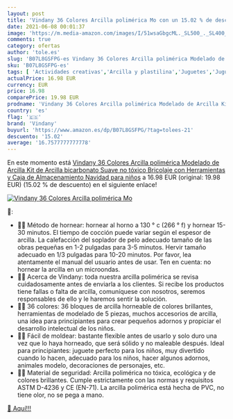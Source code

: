 ```yaml
---
layout: post
title: 'Vindany 36 Colores Arcilla polimérica Mo con un 15.02 % de descuento'
date: 2021-06-08 00:01:37
image: 'https://m.media-amazon.com/images/I/51wsaGbgcML._SL500_._SL400_.jpg'
comments: true
category: ofertas
author: 'tole.es'
slug: 'B07L8GSFPG-es Vindany 36 Colores Arcilla polimérica Modelado de Arcilla...'
sku: 'B07L8GSFPG-es'
tags: [ 'Actividades creativas','Arcilla y plastilina','Juguetes','Juguetes y juegos','navidad','vindany', ]
actualPrice: 16.98 EUR
currency: EUR
price: 16.98
comparePrice: 19.98 EUR
prodname: 'Vindany 36 Colores Arcilla polimérica Modelado de Arcilla Kit de Arcilla bicarbonato Suave no tóxico  Bricolaje con Herramientas y Caja de Almacenamiento Navidad para niños'
country: 'es'
flag: '🇪🇸'
brand: 'Vindany'
buyurl: 'https://www.amazon.es/dp/B07L8GSFPG/?tag=tolees-21'
descuento: '15.02'
average: '16.7577777777778'
---
```


En este momento está [Vindany 36 Colores Arcilla polimérica Modelado de Arcilla Kit de Arcilla bicarbonato Suave no tóxico  Bricolaje con Herramientas y Caja de Almacenamiento Navidad para niños](https://www.amazon.es/dp/B07L8GSFPG/?tag=tolees-21) a 16.98 EUR (original: 19.98 EUR) (15.02 %  de descuento) en el siguiente enlace!

[![Vindany 36 Colores Arcilla polimérica Mo](https://m.media-amazon.com/images/I/51wsaGbgcML._SL500_._SL400_.jpg)](https://www.amazon.es/dp/B07L8GSFPG/?tag=tolees-21)

🔎:

- 🌈🌈 Método de hornear: hornear al horno a 130 ° c (266 ° f) y hornear 15-30 minutos. El tiempo de cocción puede variar según el espesor de arcilla. La calefacción del soplador de pelo adecuado tamaño de las obras pequeñas en 1-2 pulgadas para 3-5 minutos. Hervir tamaño adecuado en 1/3 pulgadas para 10-20 minutos. Por favor, lea atentamente el manual del usuario antes de usar. Ten en cuenta: no hornear la arcilla en un microondas.
- 🌈🌈 Acerca de Vindany: toda nuestra arcilla polimérica se revisa cuidadosamente antes de enviarla a los clientes. Si recibe los productos tiene fallas o falta de arcilla, comuníquese con nosotros, seremos responsables de ello y le haremos sentir la solución.
- 🌈🌈 36 colores: 36 bloques de arcilla horneable de colores brillantes, herramientas de modelado de 5 piezas, muchos accesorios de arcilla, una idea para principiantes para crear pequeños adornos y propiciar el desarrollo intelectual de los niños.
- 🌈🌈 Fácil de moldear: bastante flexible antes de usarlo y solo duro una vez que lo haya horneado, que será sólido y no maleable después. Ideal para principiantes: juguete perfecto para los niños, muy divertido cuando lo hacen, adecuado para los niños, hacer algunos adornos, animales modelo, decoraciones de personajes, etc.
- 🌈🌈 Material de seguridad: Arcilla polimérica no tóxica, ecológica y de colores brillantes. Cumple estrictamente con las normas y requisitos ASTM D-4236 y CE (EN-71). La arcilla polimérica está hecha de PVC, no tiene olor, no se pega a mano.

[🛒 Aquí!!!](https://www.amazon.es/dp/B07L8GSFPG/?tag=tolees-21)
